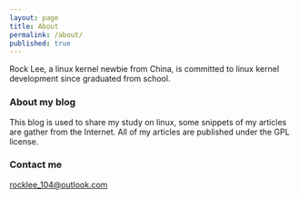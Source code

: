 ```yaml
---
layout: page
title: About
permalink: /about/
published: true
---
```


Rock Lee, a linux kernel newbie from China, is committed to linux kernel development since graduated from school.

### About my blog

This blog is used to share my study on linux, some snippets of my articles are gather from the Internet. All of my articles are published under the GPL license.

### Contact me

[rocklee_104@outlook.com](mailto:rocklee_104@outlook.com)